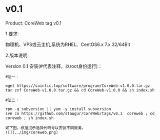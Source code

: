 # v0.1

Product: CoreWeb tag v0.1

1.要求:

物理机、VPS或云主机,系统为RHEL、CentOS6.x 7.x 32/64Bit

2.版本说明:

Version 0.1 安装(#代表注释，以root身份运行)：
```
#法一：

wget https://saintic.top/software/program/CoreWeb-v1.0.0.tar.gz
tar zxf CoreWeb-v1.0.0.tar.gz && cd CoreWeb-v1.0.0 && sh index.sh

#法二：

rpm -q subversion || yum -y install subversion
svn co https://github.com/staugur/CoreWeb/tags/v0.1  coreweb ; cd coreweb ; sh index.sh

如下图，根据提示选择代码号以安装不同服务。
![](../img/coreweb.png)

```